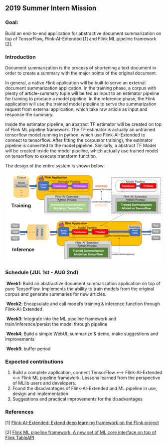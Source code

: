 ## 2019 Summer Intern Mission

### Goal:

Build an end-to-end application for abstractive document summarization on top of TensorFlow, Flink-AI-Extended [1] and Flink ML pipeline framework [2].

### Introduction

Document summarization is the process of shortening a text document in order to create a summary with the major points of the original document.

In general, a native Flink application will be built to serve an external document summarization application. In the training phase, a corpus with plenty of article-summary tuple will be fed as input to an estimator pipeline for training to produce a model pipeline. In the reference phase, the Flink application will use the trained model pipeline to serve the summarization request from external application, which take raw article as input and response the summary.

Inside the estimator pipeline, an abstract TF estimator will be created on top of Flink ML pipeline framework. The TF estimator is actually an untrained tensorflow model running in python, which use Flink-AI-Extended to connect to tensorflow. After fitting the corpus(or training), the estimator pipeline is converted to the model pipeline. Similarly, a abstract TF Model will be created inside the model pipeline, which actually use trained model on tensorflow to execute transform function.

The design of the entire system is shown below:

![design](doc/design.bmp)

### Schedule (JUL 1st - AUG 2nd)

​	**Week1**: Build an abstractive document summarization application on top of pure TensorFlow. Implements the ability to train models from the original corpus and generate summaries for new articles.

​	**Week2**: Encapsulate and call model’s training & inference function through Flink-AI-Extended

​	**Week3**: Integrate into the ML pipeline framework and train/inference/persist the model through pipeline

​	**Week4**: Build a simple WebUI, summarize & demo, make suggestions and improvements

​	**Week5**: buffer period

### Expected contributions

1. Build a complete application, connect TensorFlow <—> Flink-AI-Extended <—> Flink ML pipeline framework. Lessons learned from the perspective of MLlib users and developers.
2. Found the disadvantages of Flink-AI-Extended and ML pipeline in use, design and implementation
3. Suggestions and practical improvements for the disadvantages

### References

\[1] [Flink-AI-Extended: Extend deep learning framework on the Flink project](https://github.com/alibaba/flink-ai-extended)

\[2] [Flink ML pipeline framework: A new set of ML core interface on top of Flink TableAPI](https://github.com/c4emmmm/flink/tree/flink-ml-export/flink-ml-parent)